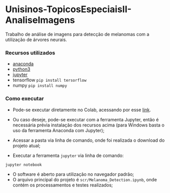 # Unisinos-TopicosEspeciaisII-AnaliseImagens

Trabalho de análise de imagens para detecção de melanomas com a utilização de árvores neurais.

### Recursos utilizados
- [anaconda](https://www.anaconda.com/distribution/)
- [python3](https://www.python.org/downloads/)
- [jupyter](https://jupyter.org/install)
- tensorflow `pip install tersorflow`
- numpy `pip install numpy`


### Como executar

- Pode-se executar diretamente no Colab, acessando por esse [link](https://colab.research.google.com/github/gabcastro/Unisinos-TopicosEspeciaisII-AnaliseImagens/blob/master/src/Melanoma_Detection.ipynb).

- Ou caso deseje, pode-se executar com a ferramenta Jupyter, então é necessária prévia instalação dos recursos acima (para Windows basta o uso da ferramenta Anaconda com Jupyter);
- Acessar a pasta via linha de comando, onde foi realizada o download do projeto atual;
- Executar a ferramenta `jupyter` via linha de comando:

``jupyter notebook``

- O software é aberto para utilização no navegador padrão;
- O arquivo principal do projeto é `scr/Melanoma_Detection.ipynb`, onde contém os processamentos e testes realizados;
